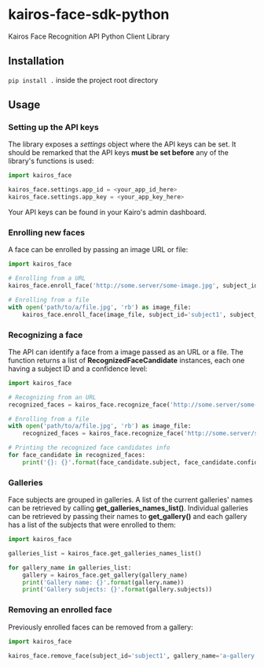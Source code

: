 # kairos-face-sdk-python
Kairos Face Recognition API Python Client Library

## Installation
`pip install .` inside the project root directory

## Usage
### Setting up the API keys
The library exposes a *settings* object where the API keys can be set. It should be remarked that the API keys **must be set before** any of the library's functions is used:

```python
import kairos_face

kairos_face.settings.app_id = <your_app_id_here>
kairos_face.settings.app_key = <your_app_key_here>
```

Your API keys can be found in your Kairo's admin dashboard.

### Enrolling new faces
A face can be enrolled by passing an image URL or file:

```python
import kairos_face

# Enrolling from a URL
kairos_face.enroll_face('http://some.server/some-image.jpg', subject_id='subject1', gallery_name='a-gallery')

# Enrolling from a file
with open('path/to/a/file.jpg', 'rb') as image_file:
    kairos_face.enroll_face(image_file, subject_id='subject1', subject_id='subject1', gallery_name='a-gallery')
```

### Recognizing a face
The API can identify a face from a image passed as an URL or a file. The function returns a list of **RecognizedFaceCandidate** instances, each one having a subject ID and a confidence level:

```python
import kairos_face

# Recognizing from an URL
recognized_faces = kairos_face.recognize_face('http://some.server/some-image.jpg', gallery_name='a-gallery')

# Enrolling from a file
with open('path/to/a/file.jpg', 'rb') as image_file:
    recognized_faces = kairos_face.recognize_face('http://some.server/some-image.jpg', gallery_name='a-gallery')

# Printing the recognized face candidates info
for face_candidate in recognized_faces:
    print('{}: {}'.format(face_candidate.subject, face_candidate.confidence)
```

### Galleries
Face subjects are grouped in galleries. A list of the current galleries' names can be retrieved by calling **get_galleries_names_list()**.
Individual galleries can be retrieved by passing their names to **get_gallery()** and each gallery has a list of the subjects that were enrolled to them:

```python
import kairos_face

galleries_list = kairos_face.get_galleries_names_list()

for gallery_name in galleries_list:
    gallery = kairos_face.get_gallery(gallery_name)
    print('Gallery name: {}'.format(gallery.name))
    print('Gallery subjects: {}'.format(gallery.subjects))
```

### Removing an enrolled face
Previously enrolled faces can be removed from a gallery:

```python
import kairos_face

kairos_face.remove_face(subject_id='subject1', gallery_name='a-gallery')
```
